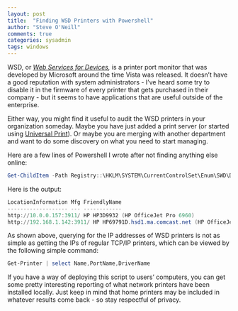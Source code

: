 ```yaml
---
layout: post
title:  "Finding WSD Printers with Powershell"
author: "Steve O'Neill"
comments: true
categories: sysadmin
tags: windows
---
```


WSD, or *[Web Services for Devices](https://techcommunity.microsoft.com/t5/ask-the-performance-team/ws2008-the-wsd-port-monitor/ba-p/372760),* is a printer port monitor that was developed by Microsoft around the time Vista was released. It doesn’t have a good reputation with system administrators - I’ve heard some try to disable it in the firmware of every printer that gets purchased in their company - but it seems to have applications that are useful outside of the enterprise.

Either way, you might find it useful to audit the WSD printers in your organization someday. Maybe you have just added a print server (or started using [Universal Print](https://docs.microsoft.com/en-us/universal-print/fundamentals/universal-print-whatis)). Or maybe you are merging with another department and want to do some discovery on what you need to start managing.

Here are a few lines of Powershell I wrote after not finding anything else online:

```powershell
Get-ChildItem -Path Registry::\HKLM\SYSTEM\CurrentControlSet\Enum\SWD\DAFWSDProvider -ErrorAction SilentlyContinue | Get-ItemProperty | Select-Object LocationInformation,Mfg,FriendlyName | Sort-Object -Property LocationInformation,Mfg,FriendlyName | Get-Unique -AsString
```

Here is the output:

```powershell
LocationInformation Mfg FriendlyName
------------------- --- ------------
http://10.0.0.157:3911/ HP HP3D9932 (HP OfficeJet Pro 6960)
http://192.168.1.142:3911/ HP HP69791D.hsd1.ma.comcast.net (HP OfficeJet Pro 8020 series)
```

As shown above, querying for the IP addresses of WSD printers is not as simple as getting the IPs of regular TCP/IP printers, which can be viewed by the following simple command:

```powershell
Get-Printer | select Name,PortName,DriverName
```

If you have a way of deploying this script to users’ computers, you can get some pretty interesting reporting of what network printers have been installed locally. Just keep in mind that home printers may be included in whatever results come back - so stay respectful of privacy.